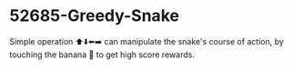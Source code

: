 # 52685-Greedy-Snake
Simple operation ⬆️⬇️⬅️➡️ can manipulate the snake's course of action, by touching the banana 🍌 to get high score rewards.
